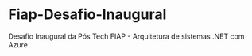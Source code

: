 # Fiap-Desafio-Inaugural
Desafio Inaugural da Pós Tech FIAP - Arquitetura de sistemas .NET com Azure
